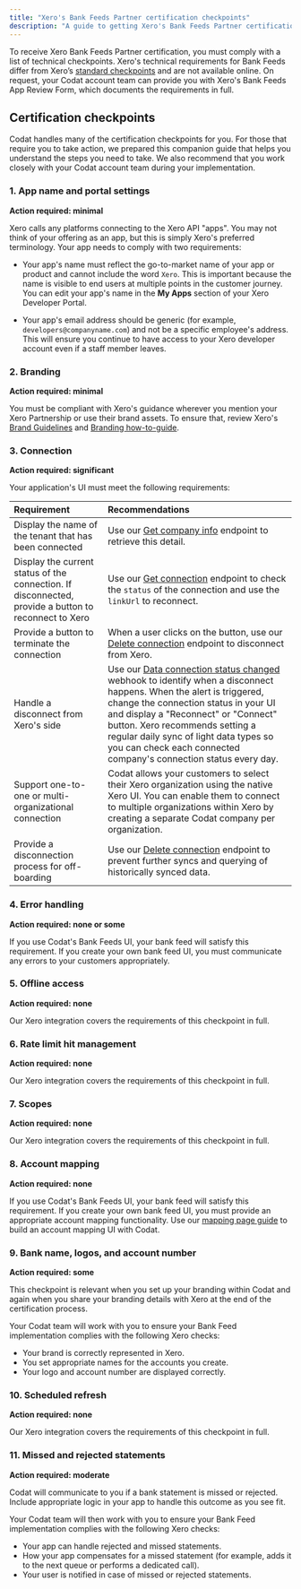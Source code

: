 ```yaml
---
title: "Xero's Bank Feeds Partner certification checkpoints"
description: "A guide to getting Xero's Bank Feeds Partner certification with Codat"
---
```


To receive Xero Bank Feeds Partner certification, you must comply with a list of technical checkpoints. Xero's technical requirements for Bank Feeds differ from Xero’s [standard checkpoints](https://developer.xero.com/documentation/xero-app-store/app-partner-guides/certification-checkpoints/) and are not available online. On request, your Codat account team can provide you with Xero's Bank Feeds App Review Form, which documents the requirements in full.

## Certification checkpoints

Codat handles many of the certification checkpoints for you. For those that require you to take action, we prepared this companion guide that helps you understand the steps you need to take. We also recommend that you work closely with your Codat account team during your implementation.

### 1. App name and portal settings

**Action required: minimal**

Xero calls any platforms connecting to the Xero API "apps". You may not think of your offering as an app, but this is simply Xero's preferred terminology. Your app needs to comply with two requirements:

- Your app's name must reflect the go-to-market name of your app or product and cannot include the word `Xero`. This is important because the name is visible to end users at multiple points in the customer journey. You can edit your app's name in the **My Apps** section of your Xero Developer Portal.

- Your app's email address should be generic (for example, `developers@companyname.com`) and not be a specific employee's address. This will ensure you continue to have access to your Xero developer account even if a staff member leaves.

### 2. Branding

**Action required: minimal**

You must be compliant with Xero's guidance wherever you mention your Xero Partnership or use their brand assets. To ensure that, review Xero's [Brand Guidelines](https://developer.xero.com/static/otherfiles/xero-app-partner-brand-guidelines.pdf) and [Branding how-to-guide](https://developer.xero.com/documentation/guides/how-to-guides/branding-your-integration/).

### 3. Connection

**Action required: significant**

Your application's UI must meet the following requirements:

| Requirement                                                                                          | Recommendations                                                                                                                                                                                                                                                                                                                                                                          |
| :--------------------------------------------------------------------------------------------------- | :--------------------------------------------------------------------------------------------------------------------------------------------------------------------------------------------------------------------------------------------------------------------------------------------------------------------------------------------------------------------------------------- |
| Display the name of the tenant that has been connected                                               | Use our [Get company info](/bank-feeds-api#/operations/get-company-information) endpoint to retrieve this detail.                                                                                                                                                                                                                                                                        |
| Display the current status of the connection. If disconnected, provide a button to reconnect to Xero | Use our [Get connection](/bank-feeds-api#/operations/get-connection) endpoint to check the `status` of the connection and use the `linkUrl` to reconnect.                                                                                                                                                                                                                                |
| Provide a button to terminate the connection                                                         | When a user clicks on the button, use our [Delete connection](/bank-feeds-api#/operations/delete-connection) endpoint to disconnect from Xero.                                                                                                                                                                                                                                           |
| Handle a disconnect from Xero's side                                                                 | Use our [Data connection status changed](/using-the-api/webhooks/event-types) webhook to identify when a disconnect happens. When the alert is triggered, change the connection status in your UI and display a "Reconnect" or "Connect" button. Xero recommends setting a regular daily sync of light data types so you can check each connected company's connection status every day. |
| Support one-to-one or multi-organizational connection                                                | Codat allows your customers to select their Xero organization using the native Xero UI. You can enable them to connect to multiple organizations within Xero by creating a separate Codat company per organization.                                                                                                                                                                      |
| Provide a disconnection process for off-boarding                                                     | Use our [Delete connection](/bank-feeds-api#/operations/delete-connection) endpoint to prevent further syncs and querying of historically synced data.                                                                                                                                                                                                                                   |

### 4. Error handling

**Action required: none or some**

If you use Codat's Bank Feeds UI, your bank feed will satisfy this requirement. If you create your own bank feed UI, you must communicate any errors to your customers appropriately.

### 5. Offline access

**Action required: none**

Our Xero integration covers the requirements of this checkpoint in full.

### 6. Rate limit hit management

**Action required: none**

Our Xero integration covers the requirements of this checkpoint in full.

### 7. Scopes

**Action required: none**

Our Xero integration covers the requirements of this checkpoint in full.

### 8. Account mapping

**Action required: none**

If you use Codat's Bank Feeds UI, your bank feed will satisfy this requirement. If you create your own bank feed UI, you must provide an appropriate account mapping functionality. Use our [mapping page guide](https://docs.codat.io/using-the-api/best-practices/implementing-a-mapping-page) to build an account mapping UI with Codat.

### 9. Bank name, logos, and account number

**Action required: some**

This checkpoint is relevant when you set up your branding within Codat and again when you share your branding details with Xero at the end of the certification process.

Your Codat team will work with you to ensure your Bank Feed implementation complies with the following Xero checks:

- Your brand is correctly represented in Xero.
- You set appropriate names for the accounts you create.
- Your logo and account number are displayed correctly.

### 10. Scheduled refresh

**Action required: none**

Our Xero integration covers the requirements of this checkpoint in full.

### 11. Missed and rejected statements

**Action required: moderate**

Codat will communicate to you if a bank statement is missed or rejected. Include appropriate logic in your app to handle this outcome as you see fit.

Your Codat team will then work with you to ensure your Bank Feed implementation complies with the following Xero checks:

- Your app can handle rejected and missed statements.
- How your app compensates for a missed statement (for example, adds it to the next queue or performs a dedicated call).
- Your user is notified in case of missed or rejected statements.
